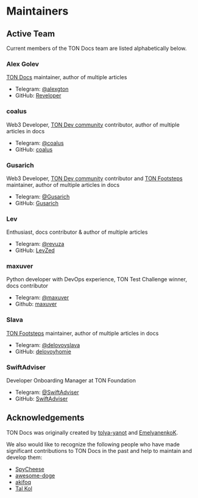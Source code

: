 # Maintainers


## Active Team

Current members of the TON Docs team are listed alphabetically below.

### Alex Golev

[TON Docs](https://github.com/ton-community/ton-docs) maintainer, author of multiple articles

* Telegram: [@alexgton](https://t.me/alexgton)
* GitHub: [Reveloper](https://github.com/Reveloper)

### coalus

Web3 Developer, [TON Dev community](https://github.com/ton-community) contributor, author of multiple articles in docs

* Telegram: [@coalus](https://t.me/coalus)
* GitHub: [coalus](https://github.com/coalus)

### Gusarich

Web3 Developer, [TON Dev community](https://github.com/ton-community) contributor and [TON Footsteps](https://github.com/ton-society/ton-footsteps) maintainer, author of multiple articles in docs

* Telegram: [@Gusarich](https://t.me/Gusarich)
* GitHub: [Gusarich](https://github.com/Gusarich)

### Lev

Enthusiast, docs contributor & author of multiple articles

* Telegram: [@revuza](https://t.me/revuza)
* GitHub: [LevZed](https://github.com/LevZed)

### maxuver

Python developer with DevOps experience, TON Test Challenge winner, docs contributor

* Telegram: [@maxuver](https://t.me/maxuver)
* Github: [maxuver](https://github.com/maxuver)

### Slava

[TON Footsteps](https://github.com/ton-society/ton-footsteps) maintainer, author of multiple articles in docs

* Telegram: [@delovoyslava](https://t.me/delovoyslava)
* GitHub: [delovoyhomie](https://github.com/delovoyhomie)

### SwiftAdviser

Developer Onboarding Manager at TON Foundation

* Telegram: [@SwiftAdviser](https://t.me/SwiftAdviser)
* GitHub: [SwiftAdviser](https://github.com/SwiftAdviser)

## Acknowledgements

TON Docs was originally created by [tolya-yanot](https://github.com/tolya-yanot) and [EmelyanenkoK](https://github.com/EmelyanenkoK).

We also would like to recognize the following people who have made significant contributions to TON Docs in the past and help to maintain and develop them:

- [SpyCheese](https://github.com/SpyCheese)
- [awesome-doge](https://github.com/awesome-doge)
- [akifoq](https://github.com/akifoq)
- [Tal Kol](https://github.com/talkol)
